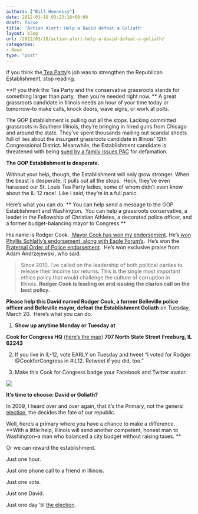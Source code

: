 ```yaml
---
authors: ["Bill Hennessy"]
date: 2012-03-19 03:23:16+00:00
draft: false
title: 'Action Alert: Help a David defeat a Goliath'
layout: blog
url: /2012/03/18/action-alert-help-a-david-defeat-a-goliath/
categories:
- News
type: "post"
---
```


If you think the[ Tea Party](https://stlouisteaparty.com/)’s job was to strengthen the Republican Establishment, stop reading.

**If you think the Tea Party and the conservative grassroots stands for something larger than party,  then you’re needed right now. ** A great grassroots candidate in Illinois needs an hour of your time today or tomorrow–to make calls, knock doors, wave signs, or work at polls.

The GOP Establishment is pulling out all the stops. Lacking committed grassroots in Southern Illinois, they’re bringing in hired guns from Chicago and around the state. They’ve spent thousands mailing out scandal sheets full of lies about the insurgent grassroots candidate in Illinois’ 12th Congressional District. Meanwhile, the Establishment candidate is threatened with being [sued by a family issues PAC](https://hennessysview.com/2012-election/jason-plummer-steps-in-it/) for defamation.

**The GOP Establishment is desperate.**

Without your help, though, the Establishment will only grow stronger. When the beast is desperate, it pulls out all the stops.  Heck, they’ve even harassed our St. Louis Tea Party ladies, some of whom didn’t even know about the IL-12 race!  Like I said, they’re in a full panic.

Here’s what you can do. ** You can help send a message to the GOP Establishment and Washington.  You can help a grassroots conservative, a leader in the Fellowship of Christian Athletes, a decorated police officer, and a former budget-balancing mayor to Congress.**

His name is Rodger Cook. [ Mayor Cook has won my endorsement](https://hennessysview.com/2012-election/rodger-cook-best-choice-for-southern-illinois/). He’s[ won Phyllis Schlafly’s endorsement, along with Eagle Forum’s](https://www.youtube.com/watch?v=3HpM4JopFVE&feature=g-all-lik&context=G287d07eFAAAAAAAAAAA).  He’s won the [Fraternal Order of Police endorsement](https://www.cookforcongress.org/wp-content/uploads/2012/03/FOP-endorsement1.pdf).  He’s won exclusive praise from Adam Andrzejewski, who said:


> Since 2010, I’ve called on the leadership of both political parties to release their income tax returns. This is the single most important ethics policy that would challenge the culture of corruption in Illinois. **Rodger Cook is leading on and issuing the clarion call on the best policy.**


**Please help this David named Rodger Cook, a former Belleville police officer and Belleville mayor, defeat the Establishment Goliath** on Tuesday, March 20.  Here’s what you can do.

1. **Show up anytime Monday or Tuesday at**

**Cook for Congress HQ** ([here’s the map](https://g.co/maps/rczeb))
**707 North State Street**
**Freeburg, IL 62243**

2. If you live in IL-12, vote EARLY on Tuesday and tweet “I voted for Rodger @CookforCongress in #IL12. Retweet if you did, too.”

3. Make this Cook for Congress badge your Facebook and Twitter avatar.

[![](https://hennessysview.com/wp-content/uploads/2012/03/www.cookforcongress.org-screen-capture-2012-3-18-19-24-12-300x162.png)
](https://hennessysview.com/wp-content/uploads/2012/03/www.cookforcongress.org-screen-capture-2012-3-18-19-24-12.png)

**It’s time to choose: David or Goliath?**

In 2009, I heard over and over again, that it’s the Primary, not the general [election](https://hennessysview.com/category/election), the decides the fate of our republic.

Well, here’s a primary where you have a chance to make a difference.  **With a little help, Illinois will send another competent, honest man to Washington–a man who balanced a city budget without raising taxes. **

Or we can reward the establishment.

Just one hour.

Just one phone call to a friend in Illinois.

Just one vote.

Just one David.

Just one day ’til [the election](https://hennessysview.com/foreign-relations/the-election/).
